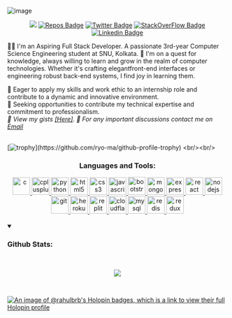 ![image](https://github.com/RahulBRB/RahulBRB/assets/86495244/a88603a4-1106-4dd1-a881-737bbbd2a625)

<div align="center">

![](https://komarev.com/ghpvc/?username=RahulBRB&style=flat-square&base=1048)
[![Repos Badge](https://badges.pufler.dev/repos/RahulBRB)]()
[![Twitter Badge](https://img.shields.io/badge/-Rahul-blue?style=flat-square&logo=Twitter&logoColor=white&link=https://twitter.com/RahulBRB/)](https://twitter.com/RahulBRB/)
[![StackOverFlow Badge](https://img.shields.io/badge/StackOverflow-Rahul-yellow)](https://stackoverflow.com/users/22383411/rahul-baskey)
[![Linkedin Badge](https://img.shields.io/badge/-Rahul-blue?style=flat-square&logo=Linkedin&logoColor=white&link=https://www.linkedin.com/in/RahulBRB/)](https://www.linkedin.com/in/RahulBRB/)

</div>


👨‍💻 I'm an Aspiring Full Stack Developer. A passionate 3rd-year Computer Science Engineering student at SNU, Kolkata. 
🚀 I'm on a quest for knowledge, always willing to learn and grow in the realm of computer technologies. Whether it's crafting elegantfront-end interfaces or engineering robust back-end systems, I find joy in learning them.

🌟 Eager to apply my skills and work ethic to an internship role and contribute to a dynamic and innovative environment. <br>
💼 Seeking opportunities to contribute my technical expertise and commitment to professionalism. <br>
<i>🔗 View my gists <a href="https://gist.github.com/RahulBRB" target="_blank">[Here]</a>. 📧 For any important discussions contact me on<a href="mailto:rahulatsnu@gmail.com" target="_blank"> Email</a></i>
<br><br>

[![trophy](https://github-profile-trophy.vercel.app/?username=RahulBRB&column=-1&margin-w=15&theme=algolia&no-frame=true&rank=-C,-?)](https://github.com/ryo-ma/github-profile-trophy)
<br/><br/>
<div align="center">
<h3>Languages and Tools:</h3>

<a href="https://www.cprogramming.com/" target="_blank" rel="noopener noreferrer">
    <img src="https://img.icons8.com/?size=512&id=40670&format=png" alt="c" width="40" height="40" />
</a>
<a href="https://www.w3schools.com/cpp/" target="_blank" rel="noopener noreferrer">
    <img src="https://img.icons8.com/?size=512&id=40669&format=png" alt="cplusplus" width="40" height="40" />
</a>
<a href="https://www.python.org" target="_blank" rel="noopener noreferrer">
    <img src="https://img.icons8.com/?size=512&id=13441&format=png" alt="python" width="40" height="40" />
</a>
<a href="https://www.w3.org/html/" target="_blank" rel="noopener noreferrer">
    <img src="https://img.icons8.com/?size=512&id=20909&format=png" alt="html5" width="40" height="40" />
</a>
<a href="https://www.w3schools.com/css/" target="_blank" rel="noopener noreferrer">
    <img src="https://img.icons8.com/?size=512&id=21278&format=png" alt="css3" width="40" height="40" />
</a>
<a href="https://www.w3schools.com/js/" target="_blank" rel="noopener noreferrer">
    <img src="https://img.icons8.com/?size=512&id=108784&format=png" alt="javascript" width="40" height="40" />
</a>
<a href="https://getbootstrap.com" target="_blank" rel="noopener noreferrer">
    <img src="https://img.icons8.com/?size=512&id=84710&format=png" alt="bootstrap" width="40" height="41" />
</a>
<a href="https://www.mongodb.com/" target="_blank" rel="noopener noreferrer">
    <img src="https://img.icons8.com/?size=512&id=74402&format=png" alt="mongodb" width="40" height="40" />
</a>
<a href="https://expressjs.com" target="_blank" rel="noopener noreferrer">
    <img src="https://i.ibb.co/jWM73jm/image-2023-08-28-211448391.png" alt="express" width="40" height="40" />
</a>
<a href="https://reactjs.org/" target="_blank" rel="noopener noreferrer">
    <img src="https://img.icons8.com/?size=512&id=123603&format=png" alt="react" width="40" height="40" />
</a>
<a href="https://nodejs.org" target="_blank" rel="noopener noreferrer">
    <img src="https://img.icons8.com/?size=512&id=hsPbhkOH4FMe&format=png" alt="nodejs" width="40" height="40" />
</a>
<a href="https://git-scm.com/" target="_blank" rel="noopener noreferrer">
    <img src="https://img.icons8.com/?size=512&id=20906&format=png" alt="git" width="40" height="40" />
</a>
<a href="https://heroku.com" target="_blank" rel="noopener noreferrer">
    <img src="https://img.icons8.com/?size=512&id=31085&format=png" alt="heroku" width="40" height="40" />
</a>
<a href="https://replit.com" target="_blank" rel="noopener noreferrer">
    <img src="https://img.icons8.com/?size=512&id=LQTr8UsXQ1jm&format=png" alt="replit" width="40" height="40" />
</a>
<a href="https://pages.cloudflare.com" target="_blank" rel="noopener noreferrer">
    <img src="https://img.icons8.com/?size=512&id=13682&format=png" alt="cloudflare" width="40" height="40" />
</a>
<a href="https://www.mysql.com/" target="_blank" rel="noopener noreferrer">
    <img src="https://img.icons8.com/?size=512&id=9nLaR5KFGjN0&format=png" alt="mysql" width="40" height="40" />
</a>
<a href="https://redis.io" target="_blank" rel="noopener noreferrer">
    <img src="https://img.icons8.com/?size=512&id=pHS3eRpynIRQ&format=png" alt="redis" width="40" height="40" />
</a>
<a href="https://redux.js.org" target="_blank" rel="noopener noreferrer">
    <img src="https://img.icons8.com/?size=512&id=jD-fJzVguBmw&format=png" alt="redux" width="40" height="40" />
</a>
</div>
<br/>
<details open="">
<summary>
  <h3>Github Stats: </h3>
</summary>
<br/>
<p align="center">
    <img align="center" src="https://myreadme.vercel.app/api/embed/rahulbrb?panels=userstatistics,toprepositories,toplanguages,commitgraph"/>
</p>
</details>
<br/>

[![An image of @rahulbrb's Holopin badges, which is a link to view their full Holopin profile](https://holopin.me/rahulbrb)](https://holopin.io/@rahulbrb)

</div>
